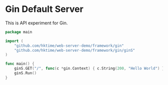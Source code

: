 # Gin Default Server

This is API experiment for Gin.

```go
package main

import (
	"github.com/hktime/web-server-demo/framework/gin"
	"github.com/hktime/web-server-demo/framework/gin/ginS"
)

func main() {
	ginS.GET("/", func(c *gin.Context) { c.String(200, "Hello World") })
	ginS.Run()
}
```
